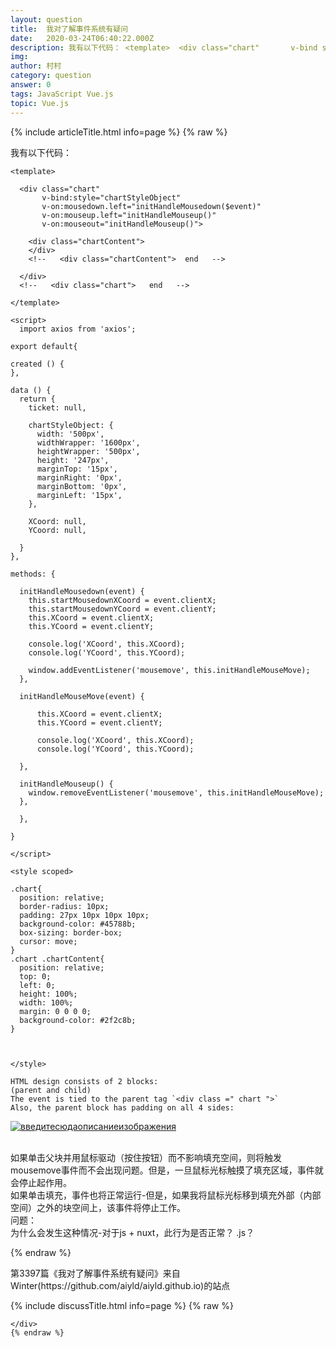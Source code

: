 ```yaml
---
layout: question
title:  我对了解事件系统有疑问
date:   2020-03-24T06:40:22.000Z
description: 我有以下代码： <template>  <div class="chart"       v-bind style="chartStyleO...
img: 
author: 村村
category: question
answer: 0
tags: JavaScript Vue.js
topic: Vue.js
---
```

<div class="article-root">
  <div class="article">
    {% include articleTitle.html info=page %}
    {% raw %}
    <div class="article-content"><p><font style="vertical-align: inherit;"><font style="vertical-align: inherit;">我有以下代码： </font></font><br></p>

<p></p><div class="snippet" data-lang="js" data-hide="false" data-console="true" data-babel="false">
<div class="snippet-code">
<pre class="snippet-code-js lang-js prettyprint-override"><code>&lt;template&gt;<font></font>
<font></font>
  &lt;div class="chart"<font></font>
       v-bind:style="chartStyleObject"<font></font>
       v-on:mousedown.left="initHandleMousedown($event)"<font></font>
       v-on:mouseup.left="initHandleMouseup()"<font></font>
       v-on:mouseout="initHandleMouseup()"&gt;<font></font>
<font></font>
    &lt;div class="chartContent"&gt;<font></font>
    &lt;/div&gt;<font></font>
    &lt;!--   &lt;div class="chartContent"&gt;  end   --&gt;<font></font>
<font></font>
  &lt;/div&gt;<font></font>
  &lt;!--   &lt;div class="chart"&gt;   end   --&gt;<font></font>
<font></font>
&lt;/template&gt;<font></font>
<font></font>
&lt;script&gt;<font></font>
  import axios from 'axios';<font></font>
<font></font>
export default{<font></font>
<font></font>
created () {<font></font>
},<font></font>
<font></font>
data () {<font></font>
  return {<font></font>
    ticket: null,<font></font>
<font></font>
    chartStyleObject: {<font></font>
      width: '500px',<font></font>
      widthWrapper: '1600px',<font></font>
      heightWrapper: '500px',<font></font>
      height: '247px',<font></font>
      marginTop: '15px',<font></font>
      marginRight: '0px',<font></font>
      marginBottom: '0px',<font></font>
      marginLeft: '15px',<font></font>
    },<font></font>
<font></font>
    XCoord: null,<font></font>
    YCoord: null,<font></font>
<font></font>
  }<font></font>
},<font></font>
<font></font>
methods: {<font></font>
<font></font>
  initHandleMousedown(event) {<font></font>
    this.startMousedownXCoord = event.clientX;<font></font>
    this.startMousedownYCoord = event.clientY;<font></font>
    this.XCoord = event.clientX;<font></font>
    this.YCoord = event.clientY;<font></font>
<font></font>
    console.log('XCoord', this.XCoord);<font></font>
    console.log('YCoord', this.YCoord);<font></font>
<font></font>
    window.addEventListener('mousemove', this.initHandleMouseMove);<font></font>
  },<font></font>
<font></font>
  initHandleMouseMove(event) {<font></font>
<font></font>
      this.XCoord = event.clientX;<font></font>
      this.YCoord = event.clientY;<font></font>
<font></font>
      console.log('XCoord', this.XCoord);<font></font>
      console.log('YCoord', this.YCoord);<font></font>
<font></font>
  },<font></font>
<font></font>
  initHandleMouseup() {<font></font>
    window.removeEventListener('mousemove', this.initHandleMouseMove);<font></font>
  },<font></font>
<font></font>
  },<font></font>
<font></font>
}<font></font>
<font></font>
&lt;/script&gt;<font></font>
<font></font>
&lt;style scoped&gt;<font></font>
<font></font>
.chart{<font></font>
  position: relative;<font></font>
  border-radius: 10px;<font></font>
  padding: 27px 10px 10px 10px;<font></font>
  background-color: #45788b;<font></font>
  box-sizing: border-box;<font></font>
  cursor: move;<font></font>
}<font></font>
.chart .chartContent{<font></font>
  position: relative;<font></font>
  top: 0;<font></font>
  left: 0;<font></font>
  height: 100%;<font></font>
  width: 100%;<font></font>
  margin: 0 0 0 0;<font></font>
  background-color: #2f2c8b;<font></font>
}<font></font>
<font></font>
<font></font>
<font></font>
&lt;/style&gt;</code></pre>
</div>
</div>
<p></p>

<pre><code>HTML design consists of 2 blocks:<font></font>
(parent and child)<font></font>
The event is tied to the parent tag `&lt;div class =" chart "&gt;`<font></font>
Also, the parent block has padding on all 4 sides:<font></font>
</code></pre>

<p><a href="https://www.samyoc.com//uploads/users/24045/images/thumbnails/1585031895291.jpg" data-src="https://www.samyoc.com//uploads/users/24045/images/1585031895291.jpg" rel="nofollow noreferrer"><img src="https://i.stack.imgur.com/30bEe.jpg" alt="введитесюдаописаниеизображения"></a><br><br></p>

<p><font style="vertical-align: inherit;"><font style="vertical-align: inherit;">如果单击父块并用鼠标驱动（按住按钮）而不影响填充空间，则将触发mousemove事件而不会出现问题。</font><font style="vertical-align: inherit;">但是，一旦鼠标光标触摸了填充区域，事件就会停止起作用。</font></font><br><font style="vertical-align: inherit;"><font style="vertical-align: inherit;">
如果单击填充，事件也将正常运行-但是，如果我将鼠标光标移到填充外部（内部空间）之外的块空间上，该事件将停止工作。</font></font><br><font style="vertical-align: inherit;"><font style="vertical-align: inherit;">
问题：</font></font><br><font style="vertical-align: inherit;"><font style="vertical-align: inherit;">
为什么会发生这种情况-对于js + nuxt，此行为是否正常？ .js？</font></font></p></div>
    {% endraw %}
  </div>
  <p class="winter_mark">第3397篇《我对了解事件系统有疑问》来自Winter(https://github.com/aiyld/aiyld.github.io)的站点</p>
  <div class="discuss-wrapper">
    {% include discussTitle.html info=page %}
    {% raw %}
    <div class="discuss-list">
    
    </div>
    {% endraw %}
  </div>
<div>
